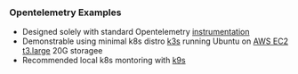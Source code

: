### Opentelemetry Examples

* Designed solely with standard Opentelemetry [instrumentation](https://opentelemetry.io/docs/instrumentation/)
* Demonstrable using minimal k8s distro [k3s](https://k3s.io/) running Ubuntu on [AWS EC2 t3.large](https://aws.amazon.com/ec2/instance-types/t3/) 20G storagee
* Recommended local k8s montoring with [k9s](https://k9scli.io/)